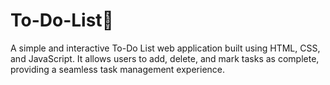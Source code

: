 # To-Do-List📝
A simple and interactive To-Do List web application built using HTML, CSS, and JavaScript. It allows users to add, delete, and mark tasks as complete, providing a seamless task management experience.
